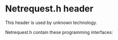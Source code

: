 # Netrequest.h header


This header is used by unknown technology.

Netrequest.h contain these programming interfaces:

